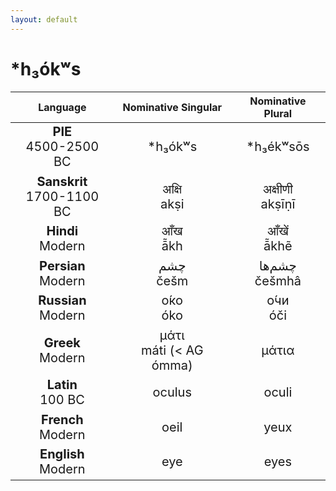 ```yaml
---
layout: default
---
```

<!---
Text can be **bold**, _italic_, or ~~strikethrough~~.

[Link to another page](./another-page.html)

There should be whitespace between paragraphs.

There should be whitespace between paragraphs. We recommend including a README, or a file with information about your project.
-->

# \*h₃ókʷs 

<style>
td {
  font-size: 20px
}
</style>

| Language | Nominative Singular | Nominative Plural |
|:-:|:-:|:-:|
| **PIE**<br>4500-2500 BC | \*h₃ókʷs | \*h₃ékʷsōs |
| **Sanskrit**<br>1700-1100 BC  | अक्षि<br>akṣi | अक्षीणी<br>akṣīṇī |
| **Hindi**<br>Modern | आँख<br>ā̃kh | आँखें<br>ā̃khẽ |
| **Persian**<br>Modern | چشم<br>češm | چشم‌ها<br>češmhâ |
| **Russian**<br>Modern | о́ко<br>óko | о́чи<br>óči |
| **Greek**<br>Modern | μάτι<br>máti (< AG ómma) | μάτια |
| **Latin**<br>100 BC | oculus | oculi |
| **French**<br>Modern | oeil | yeux |
| **English**<br>Modern | eye | eyes |
